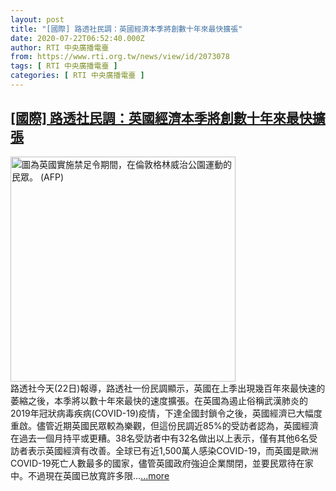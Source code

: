 ```yaml
---
layout: post
title: "[國際] 路透社民調：英國經濟本季將創數十年來最快擴張"
date: 2020-07-22T06:52:40.000Z
author: RTI 中央廣播電臺
from: https://www.rti.org.tw/news/view/id/2073078
tags: [ RTI 中央廣播電臺 ]
categories: [ RTI 中央廣播電臺 ]
---
```

<!--1595400760000-->
[[國際] 路透社民調：英國經濟本季將創數十年來最快擴張](https://www.rti.org.tw/news/view/id/2073078)
------

<div>
<img src="https://static.rti.org.tw/assets/thumbnails/2020/04/27/cbf17438e77412e90e94ea511fd4d6e8.jpg" width="360" alt="圖為英國實施禁足令期間，在倫敦格林威治公園運動的民眾。 (AFP)" title="圖為英國實施禁足令期間，在倫敦格林威治公園運動的民眾。 (AFP)"><br>路透社今天(22日)報導，路透社一份民調顯示，英國在上季出現幾百年來最快速的萎縮之後，本季將以數十年來最快的速度擴張。在英國為遏止俗稱武漢肺炎的2019年冠狀病毒疾病(COVID-19)疫情，下達全國封鎖令之後，英國經濟已大幅度重啟。儘管近期英國民眾較為樂觀，但這份民調近85%的受訪者認為，英國經濟在過去一個月持平或更糟。38名受訪者中有32名做出以上表示，僅有其他6名受訪者表示英國經濟有改善。全球已有近1,500萬人感染COVID-19，而英國是歐洲COVID-19死亡人數最多的國家，儘管英國政府強迫企業關閉，並要民眾待在家中。不過現在英國已放寬許多限...<a target="_blank" href="https://www.rti.org.tw/news/view/id/2073078">...more</a>
</div>
